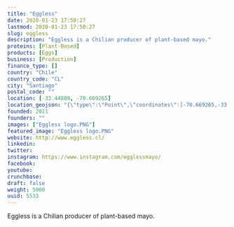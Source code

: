 ```yaml
---
title: "Eggless"
date: 2020-01-23 17:50:27
lastmod: 2020-01-23 17:50:27
slug: eggless
description: "Eggless is a Chilian producer of plant-based mayo."
proteins: [Plant-Based]
products: [Eggs]
business: [Production]
finance_type: []
country: "Chile"
country_code: "CL"
city: "Santiago"
postal_code: ""
location: [-33.44889, -70.669265]
location_geojson: "{\"type\":\"Point\",\"coordinates\":[-70.669265,-33.44889]}"
founded: 2011
founders: ""
images: ["Eggless logo.PNG"]
featured_image: "Eggless logo.PNG"
website: http://www.eggless.cl/
linkedin: 
twitter: 
instagram: https://www.instagram.com/egglessmayo/
facebook: 
youtube: 
crunchbase: 
draft: false
weight: 5000
uuid: 5533
---
```

Eggless is a Chilian producer of plant-based mayo.

